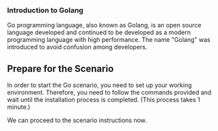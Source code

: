###  Introduction to Golang

Go programming language, also known as Golang, is an open source language developed and continued to be developed as a modern programming language with high performance. The name "Golang" was introduced to avoid confusion among developers.


## Prepare for the Scenario
In order to start the Go scenario, you need to set up your working environment. Therefore, you need to follow the commands provided and wait until the installation process is completed. (This process takes 1 minute.)

We can proceed to the scenario instructions now.

